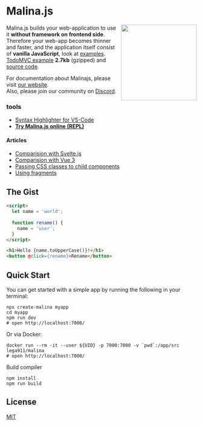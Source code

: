 
# Malina.js

<img align="right" width="200" height="200" src="https://github.com/malinajs/malinajs/raw/master/malinajs2.png" />

Malina.js builds your web-application to use it **without framework on frontend side**. Therefore your web-app becomes thinner and faster, and the application itself consist of **vanilla JavaScript**, look at [examples](https://malinajs.github.io/repl/). [TodoMVC example](https://malina-todomvc.surge.sh) **2.7kb** (gzipped) and [source code](https://github.com/malinajs/todomvc).

For documentation about Malinajs, please visit [our website](https://malinajs.github.io/docs/).  
Also, please join our community on [Discord](https://discord.gg/ScDhhNCk6N).

### tools

* [Syntax Highlighter for VS-Code](https://marketplace.visualstudio.com/items?itemName=AlexxNB.malina-js-highlight)
* **[Try Malina.js online (REPL)](https://malinajs.github.io/repl/)**

#### Articles

* [Comparision with Svelte.js](https://medium.com/@lega911/svelte-js-and-malina-js-b33c55253271)
* [Comparision with Vue 3](https://medium.com/@lega911/vue-3-vs-malina-js-abd97025ba81)
* [Passing CSS classes to child components](https://medium.com/@lega911/how-a-popular-feature-declined-by-svelte-went-live-in-malina-js-1a08fdb9dbc4)
* [Using fragments](https://medium.com/@lega911/how-fragments-can-help-in-your-web-development-5efc4d10f9da)

## The Gist

```html
<script>
  let name = 'world';
    
  function rename() {
    name = 'user';
  }
</script>

<h1>Hello {name.toUpperCase()}!</h1>
<button @click={rename}>Rename</button>
```

## Quick Start

You can get started with a simple app by running the following in your terminal:
```
npx create-malina myapp
cd myapp
npm run dev
# open http://localhost:7000/
```


Or via Docker: 
```
docker run --rm -it --user ${UID} -p 7000:7000 -v `pwd`:/app/src lega911/malina
# open http://localhost:7000/
```


Build compiler
```
npm install
npm run build
```

## License

[MIT](LICENSE)
